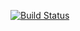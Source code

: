 [![Build Status](https://travis-ci.org/mluukkai/ratebeer-public.png)](https://travis-ci.org/santerim/wad-ror)
